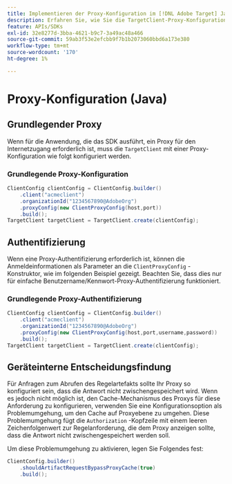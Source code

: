 ```yaml
---
title: Implementieren der Proxy-Konfiguration im [!DNL Adobe Target] Java-SDK
description: Erfahren Sie, wie Sie die TargetClient-Proxy-Konfiguration im [!DNL Adobe Target] Java-SDK.
feature: APIs/SDKs
exl-id: 32e8277d-3bba-4621-b9c7-3a49ac48a466
source-git-commit: 59ab3f53e2efcbb9f7b1b2073060bbd6a173e380
workflow-type: tm+mt
source-wordcount: '170'
ht-degree: 1%

---
```


# Proxy-Konfiguration (Java)

## Grundlegender Proxy

Wenn für die Anwendung, die das SDK ausführt, ein Proxy für den Internetzugang erforderlich ist, muss die `TargetClient` mit einer Proxy-Konfiguration wie folgt konfiguriert werden.

### Grundlegende Proxy-Konfiguration

```java {line-numbers="true"}
ClientConfig clientConfig = ClientConfig.builder()
    .client("acmeclient")
    .organizationId("1234567890@AdobeOrg")
    .proxyConfig(new ClientProxyConfig(host,port))
    .build();
TargetClient targetClient = TargetClient.create(clientConfig);
```

## Authentifizierung

Wenn eine Proxy-Authentifizierung erforderlich ist, können die Anmeldeinformationen als Parameter an die `ClientProxyConfig` -Konstruktor, wie im folgenden Beispiel gezeigt. Beachten Sie, dass dies nur für einfache Benutzername/Kennwort-Proxy-Authentifizierung funktioniert.

### Grundlegende Proxy-Authentifizierung

```java {line-numbers="true"}
ClientConfig clientConfig = ClientConfig.builder()
    .client("acmeclient")
    .organizationId("1234567890@AdobeOrg")
    .proxyConfig(new ClientProxyConfig(host,port,username,password))
    .build();
TargetClient targetClient = TargetClient.create(clientConfig);
```

## Geräteinterne Entscheidungsfindung

Für Anfragen zum Abrufen des Regelartefakts sollte Ihr Proxy so konfiguriert sein, dass die Antwort nicht zwischengespeichert wird. Wenn es jedoch nicht möglich ist, den Cache-Mechanismus des Proxys für diese Anforderung zu konfigurieren, verwenden Sie eine Konfigurationsoption als Problemumgehung, um den Cache auf Proxyebene zu umgehen. Diese Problemumgehung fügt die `Authorization` -Kopfzeile mit einem leeren Zeichenfolgenwert zur Regelanforderung, die dem Proxy anzeigen sollte, dass die Antwort nicht zwischengespeichert werden soll.

Um diese Problemumgehung zu aktivieren, legen Sie Folgendes fest:

```java {line-numbers="true"}
ClientConfig.builder()
    .shouldArtifactRequestBypassProxyCache(true)
    .build();
```


